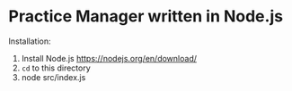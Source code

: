 # Practice Manager written in Node.js

Installation:

1. Install Node.js https://nodejs.org/en/download/
2. `cd` to this directory
3. node src/index.js